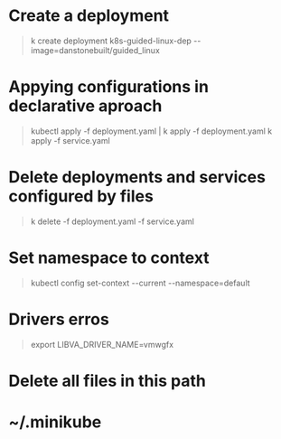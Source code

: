 # Create a deployment
> k create deployment k8s-guided-linux-dep --image=danstonebuilt/guided_linux

# Appying configurations in declarative aproach
> kubectl apply -f deployment.yaml |
> k apply -f deployment.yaml
> k apply -f service.yaml 

# Delete deployments and services configured by files
> k delete -f deployment.yaml -f service.yaml

# Set namespace to context
> kubectl config set-context --current --namespace=default

# Drivers erros
>  export LIBVA_DRIVER_NAME=vmwgfx
# Delete all files in this path
# ~/.minikube

